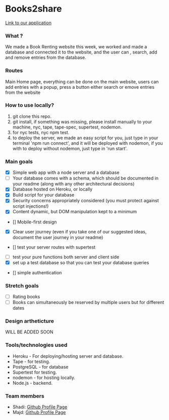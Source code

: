 # Books2share

[Link to our application](https://books2share.herokuapp.com/)

### What ?

We made a Book Renting website this week, we worked and made a database and connected it to the website, and the user can , search, add and remove entries from the database.

### Routes
Main Home page, everything can be done on the main website,
users can add entries with a popup, press a button either search or emove entries from the website
### How to use locally?

1. git clone this repo.
2. git install, if something was missing, please install manually to your machine, nyc, tape, tape-spec, supertest, nodemon.
3. for nyc tests, nyc npm test.
4. to deploy the server, we made an easy script for you, just type in your terminal 'npm run connect', and it will be deployed with nodemon, if you with to deploy without nodemon, just type in 'run start'.


### Main goals

- [x] Simple web app with a node server and a database
- [ ] Your database comes with a schema, which should be documented in your readme (along with any other architectural decisions)
- [x] Database hosted on Heroku, or locally
- [x] Build script for your database
- [x] Security concerns appropriately considered (you must protect against script injections!)
- [x] Content dynamic, but DOM manipulation kept to a minimum
- [] Mobile-first design
- [x] Clear user journey (even if you take one of our suggested ideas, document the user journey in your readme)
- [] test your server routes with supertest
- [ ] test your pure functions both server and client side
- [x] set up a test database so that you can test your database queries
- [] simple authentication

### Stretch goals

- [ ] Rating books
- [ ] Books can simultaneously be reserved by multiple users but for different dates

### Design artheticture
WILL BE ADDED SOON

### Tools/technologies used
* Heroku - For deploying/hosting server and database.
* Tape - for testing.
* PostgreSQL - for database
* Supertest for testing.
* nodemon - for hosting locally.
* Node.js - backend.

### Team members
* Shadi: [Github Profile Page](https://github.com/mrfong)
* Majd: [Github Profile Page](https://github.com/majdya)
